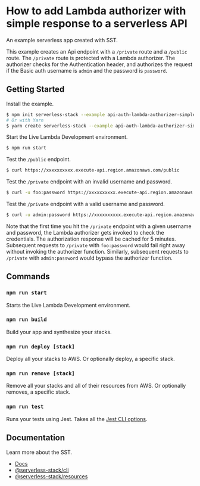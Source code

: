 # How to add Lambda authorizer with simple response to a serverless API

An example serverless app created with SST.

This example creates an Api endpoint with a `/private` route and a `/public` route. The `/private` route is protected with a Lambda authorizer. The authorizer checks for the Authentication header, and authorizes the request if the Basic auth username is `admin` and the password is `password`.

## Getting Started


Install the example.

```bash
$ npm init serverless-stack --example api-auth-lambda-authorizer-simple-response
# Or with Yarn
$ yarn create serverless-stack --example api-auth-lambda-authorizer-simple-response
```

Start the Live Lambda Development environment.

```bash
$ npm run start
```

Test the `/public` endpoint.

```bash
$ curl https://xxxxxxxxxx.execute-api.region.amazonaws.com/public
```

Test the `/private` endpoint with an invalid username and password.

```bash
$ curl -u foo:password https://xxxxxxxxxx.execute-api.region.amazonaws.com/private
```

Test the `/private` endpoint with a valid username and password.

```bash
$ curl -u admin:password https://xxxxxxxxxx.execute-api.region.amazonaws.com/private
```

Note that the first time you hit the `/private` endpoint with a given username and password, the Lambda authorizer gets invoked to check the credentials. The authorization response will be cached for 5 minutes. Subsequent requests to `/private` with `foo:password` would fail right away without invoking the authorizer function. Similarly, subsequent requests to `/private` with `admin:password` would bypass the authorizer function.

## Commands

### `npm run start`

Starts the Live Lambda Development environment.

### `npm run build`

Build your app and synthesize your stacks.

### `npm run deploy [stack]`

Deploy all your stacks to AWS. Or optionally deploy, a specific stack.

### `npm run remove [stack]`

Remove all your stacks and all of their resources from AWS. Or optionally removes, a specific stack.

### `npm run test`

Runs your tests using Jest. Takes all the [Jest CLI options](https://jestjs.io/docs/en/cli).

## Documentation

Learn more about the SST.

- [Docs](https://docs.serverless-stack.com/)
- [@serverless-stack/cli](https://docs.serverless-stack.com/packages/cli)
- [@serverless-stack/resources](https://docs.serverless-stack.com/packages/resources)
